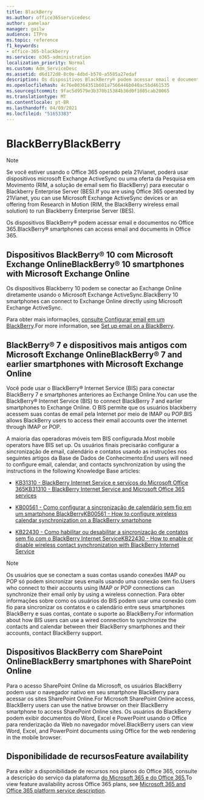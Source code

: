 ```yaml
---
title: BlackBerry
ms.author: office365servicedesc
author: pamelaar
manager: gailw
audience: ITPro
ms.topic: reference
f1_keywords:
- office-365-blackberry
ms.service: o365-administration
localization_priority: Normal
ms.custom: Adm_ServiceDesc
ms.assetid: d6d172d8-8c0e-4dbd-b570-a5585a27edaf
description: Os dispositivos BlackBerry® podem acessar email e documentos no Office 365.
ms.openlocfilehash: 4c76e00364351b601a7566446b040ac5bd461535
ms.sourcegitcommit: 9fac5d9579e3b370b15384b36d0f1805cab20065
ms.translationtype: MT
ms.contentlocale: pt-BR
ms.lasthandoff: 04/09/2021
ms.locfileid: "51653383"
---
```

# <a name="blackberry"></a><span data-ttu-id="a4970-103">BlackBerry</span><span class="sxs-lookup"><span data-stu-id="a4970-103">BlackBerry</span></span>

> [!NOTE]
> <span data-ttu-id="a4970-104">Se você estiver usando o Office 365 operado pela 21Vianet, poderá usar dispositivos microsoft Exchange ActiveSync ou uma oferta da Pesquisa em Movimento (RIM, a solução de email sem fio BlackBerry) para executar o Blackberry Enterprise Server (BES).</span><span class="sxs-lookup"><span data-stu-id="a4970-104">If you are using Office 365 operated by 21Vianet, you can use Microsoft Exchange ActiveSync devices or an offering from Research in Motion (RIM, the BlackBerry wireless email solution) to run Blackberry Enterprise Server (BES).</span></span> 
  
<span data-ttu-id="a4970-105">Os dispositivos BlackBerry® podem acessar email e documentos no Office 365.</span><span class="sxs-lookup"><span data-stu-id="a4970-105">BlackBerry® smartphones can access email and documents in Office 365.</span></span>
  
## <a name="blackberry-10-smartphones-with-microsoft-exchange-online"></a><span data-ttu-id="a4970-106">Dispositivos BlackBerry® 10 com Microsoft Exchange Online</span><span class="sxs-lookup"><span data-stu-id="a4970-106">BlackBerry® 10 smartphones with Microsoft Exchange Online</span></span>

<span data-ttu-id="a4970-107">Os dispositivos Blackberry 10 podem se conectar ao Exchange Online diretamente usando o Microsoft Exchange ActiveSync.</span><span class="sxs-lookup"><span data-stu-id="a4970-107">BlackBerry 10 smartphones can connect to Exchange Online directly using Microsoft Exchange ActiveSync.</span></span>
  
<span data-ttu-id="a4970-108">Para obter mais informações, [consulte Configurar email em um BlackBerry](https://go.microsoft.com/fwlink/?linkid=863394).</span><span class="sxs-lookup"><span data-stu-id="a4970-108">For more information, see [Set up email on a BlackBerry](https://go.microsoft.com/fwlink/?linkid=863394).</span></span>
  
## <a name="blackberry-7-and-earlier-smartphones-with-microsoft-exchange-online"></a><span data-ttu-id="a4970-109">BlackBerry® 7 e dispositivos mais antigos com Microsoft Exchange Online</span><span class="sxs-lookup"><span data-stu-id="a4970-109">BlackBerry® 7 and earlier smartphones with Microsoft Exchange Online</span></span>

<span data-ttu-id="a4970-110">Você pode usar o BlackBerry® Internet Service (BIS) para conectar BlackBerry 7 e smartphones anteriores ao Exchange Online.</span><span class="sxs-lookup"><span data-stu-id="a4970-110">You can use the BlackBerry® Internet Service (BIS) to connect BlackBerry 7 and earlier smartphones to Exchange Online.</span></span> <span data-ttu-id="a4970-111">O BIS permite que os usuários blackberry acessem suas contas de email pela Internet por meio de IMAP ou POP.</span><span class="sxs-lookup"><span data-stu-id="a4970-111">BIS allows BlackBerry users to access their email accounts over the internet through IMAP or POP.</span></span>
  
<span data-ttu-id="a4970-112">A maioria das operadoras móveis tem BIS configurada.</span><span class="sxs-lookup"><span data-stu-id="a4970-112">Most mobile operators have BIS set up.</span></span> <span data-ttu-id="a4970-113">Os usuários finais precisarão configurar a sincronização de email, calendário e contatos usando as instruções nos seguintes artigos da Base de Dados de Conhecimento:</span><span class="sxs-lookup"><span data-stu-id="a4970-113">End users will need to configure email, calendar, and contacts synchronization by using the instructions in the following Knowledge Base articles:</span></span>
  
- [<span data-ttu-id="a4970-114">KB31310 - BlackBerry Internet Service e serviços do Microsoft Office 365</span><span class="sxs-lookup"><span data-stu-id="a4970-114">KB31310 - BlackBerry Internet Service and Microsoft Office 365 services</span></span>](https://go.microsoft.com/fwlink/?LinkID=826158&amp;clcid=0x409)
    
- [<span data-ttu-id="a4970-115">KB00561 - Como configurar a sincronização de calendário sem fio em um smartphone BlackBerry</span><span class="sxs-lookup"><span data-stu-id="a4970-115">KB00561 - How to configure wireless calendar synchronization on a BlackBerry smartphone</span></span>](https://go.microsoft.com/fwlink/?LinkID=826160&amp;clcid=0x409)
    
- [<span data-ttu-id="a4970-116">KB22430 - Como habilitar ou desabilitar a sincronização de contatos sem fio com o BlackBerry Internet Service</span><span class="sxs-lookup"><span data-stu-id="a4970-116">KB22430 - How to enable or disable wireless contact synchronization with BlackBerry Internet Service</span></span>](https://go.microsoft.com/fwlink/?LinkID=826161&amp;clcid=0x409)
    
> [!NOTE]
> <span data-ttu-id="a4970-117">Os usuários que se conectam a suas contas usando conexões IMAP ou POP só podem sincronizar seus emails usando uma conexão sem fio.</span><span class="sxs-lookup"><span data-stu-id="a4970-117">Users who connect to their accounts using IMAP or POP connections can synchronize their email only by using a wireless connection.</span></span> <span data-ttu-id="a4970-118">Para obter informações sobre como os usuários do BIS podem usar uma conexão com fio para sincronizar os contatos e o calendário entre seus smartphones BlackBerry e suas contas, contate o suporte ao BlackBerry.</span><span class="sxs-lookup"><span data-stu-id="a4970-118">For information about how BIS users can use a wired connection to synchronize the contacts and calendar between their BlackBerry smartphones and their accounts, contact BlackBerry support.</span></span> 
  
## <a name="blackberry-smartphones-with-sharepoint-online"></a><span data-ttu-id="a4970-119">Dispositivos BlackBerry com SharePoint Online</span><span class="sxs-lookup"><span data-stu-id="a4970-119">BlackBerry smartphones with SharePoint Online</span></span>

<span data-ttu-id="a4970-120">Para o acesso SharePoint Online da Microsoft, os usuários BlackBerry podem usar o navegador nativo em seu smartphone BlackBerry para acessar os sites SharePoint Online.</span><span class="sxs-lookup"><span data-stu-id="a4970-120">For Microsoft SharePoint Online access, BlackBerry users can use the native browser on their BlackBerry smartphone to access SharePoint Online sites.</span></span> <span data-ttu-id="a4970-121">Os usuários do BlackBerry podem exibir documentos do Word, Excel e PowerPoint usando o Office para renderização da Web no navegador móvel.</span><span class="sxs-lookup"><span data-stu-id="a4970-121">BlackBerry users can view Word, Excel, and PowerPoint documents using Office for the web rendering in the mobile browser.</span></span>
  
## <a name="feature-availability"></a><span data-ttu-id="a4970-122">Disponibilidade de recursos</span><span class="sxs-lookup"><span data-stu-id="a4970-122">Feature availability</span></span>

<span data-ttu-id="a4970-123">Para exibir a disponibilidade de recursos nos planos do Office 365, consulte a descrição do serviço da plataforma [do Microsoft 365 e do Office 365.](office-365-platform-service-description.md)</span><span class="sxs-lookup"><span data-stu-id="a4970-123">To view feature availability across Office 365 plans, see [Microsoft 365 and Office 365 platform service description](office-365-platform-service-description.md).</span></span>
  